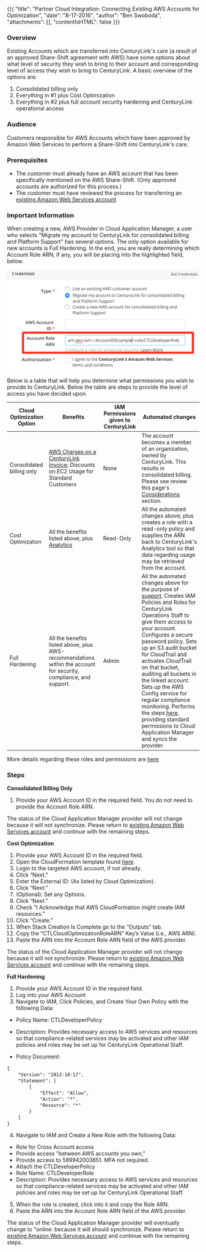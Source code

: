 {{{
  "title": "Partner Cloud Integration: Connecting Existing AWS Accounts for Optimization",
  "date": "8-17-2016",
  "author": "Ben Swoboda",
  "attachments": [],
  "contentIsHTML": false
}}}

### Overview

Existing Accounts which are transferred into CenturyLink's care (a result of an approved Share-Shift agreement with AWS) have some options about what level of security they wish to bring to their account and corresponding level of access they wish to bring to CenturyLink. A basic overview of the options are:

1. Consolidated billing only
2. Everything in #1 plus Cost Optimization
3. Everything in #2 plus full account security hardening and CenturyLink operational access

### Audience

Customers responsible for AWS Accounts which have been approved by Amazon Web Services to perform a Share-Shift into CenturyLink's care.

### Prerequisites

* The customer must already have an AWS account that has been specifically mentioned on the AWS Share-Shift. (Only approved accounts are authorized for this process.)
* The customer must have reviewed the process for transferring an [existing Amazon Web Services account](./partner-cloud-integration-aws-existing.md)


### Important Information

When creating a new, AWS Provider in Cloud Application Manager, a user who selects "Migrate my account to CenturyLink for consolidated billing and Platform Support" has several options. The only option available for new accounts is Full Hardening. In the end, you are really determining which Account Role ARN, if any, you will be placing into the highlighted field, below.

![Account Role ARN](../../images/cloud-application-manager/CINT_AWS_AccountRoleARN.1.png)

Below is a table that will help you determine what permissions you wish to provide to CenturyLink. Below the table are steps to provide the level of access you have decided upon.

  Cloud Optimization Option | Benefits | IAM Permissions given to CenturyLink | Automated changes |
  --- | --- | --- | ---
  Consolidated billing only | [AWS Charges on a CenturyLink Invoice](./partner-cloud-integration-consolidated-billing.md); Discounts on EC2 Usage for Standard Customers | None | The account becomes a member of an organization, owned by CenturyLink. This results in consolidated billing. Please see review this page's [Considerations](./partner-cloud-integration-aws-existing.md) section.
  Cost Optimization | All the benefits listed above, plus [Analytics](./CloudApplicationManagerAnalyticsUI.md) | Read-Only | All the automated changes above, plus creates a role with a read-only policy and supplies the ARN back to CenturyLink's Analytics tool so that data regarding usage may be retrieved from the account.
  Full Hardening | All the benefits listed above, plus AWS-recommendations within the account for security, compliance, and support. | Admin | All the automated changes above for the purpose of [support](). Creates IAM Policies and Roles for CenturyLink Operations Staff to give them access to your account. Configures a secure password policy. Sets up an S3 audit bucket for CloudTrail and activates CloudTrail on that bucket, auditing all buckets in the linked account. Sets up the AWS Config service for regular compliance monitoring. Performs the steps [here](https://www.ctl.io/knowledge-base/cloud-application-manager/deploying-anywhere/using-your-aws-account/), providing standard permissions to Cloud Application Manager and syncs the provider.

More details regarding these roles and permissions are [here](./partner-cloud-integration-aws-hardening-permissions.md)


### Steps

**Consolidated Billing Only**
1. Provide your AWS Account ID in the required field. You do not need to provide the Account Role ARN.

  The status of the Cloud Application Manager provider will not change because it will not synchronize. Please return to [existing Amazon Web Services account](./partner-cloud-integration-aws-existing.md) and continue with the remaining steps.

**Cost Optimization**
1. Provide your AWS Account ID in the required field.
2. Open the CloudFormation template found [here](https://console.aws.amazon.com/cloudformation/home?region=us-east-2#/stacks/new?stackName=CTL-CloudOptimization-IAM-Stack&templateURL=https%3A%2F%2Fs3.us-east-2.amazonaws.com%2Fctl-cloudoptimization%2FCTLCloudOptimizationIAMPolicy.template.json).
3. Login to the targeted AWS account, if not already.
4. Click “Next.”
5. Enter the External ID: (As listed by Cloud Optimization).
6. Click “Next.”
7. (Optional): Set any Options.
8. Click “Next.”
9. Check “I Acknowledge that AWS CloudFormation might create IAM resources.”
10. Click “Create.”
11. When Stack Creation Is Complete go to the “Outputs” tab.
13. Copy the “CTLCloudOptimizationRoleARN” Key’s Value (i.e., AWS ARN).
14. Paste the ARN into the Account Role ARN field of the AWS provider.

  The status of the Cloud Application Manager provider will not change because it will not synchronize. Please return to [existing Amazon Web Services account](./partner-cloud-integration-aws-existing.md) and continue with the remaining steps.

**Full Hardening**
1. Provide your AWS Account ID in the required field.
2. Log into your AWS Account
3. Navigate to IAM, Click Policies, and Create Your Own Policy with the following Data:

  - Policy Name: CTLDeveloperPolicy

  - Description: Provides necessary access to AWS services and resources so that compliance-related services may be activated and other IAM policies and roles may be set up for CenturyLink Operational Staff.

  - Policy Document:
```
{
    "Version": "2012-10-17",
    "Statement": [
        {
            "Effect": "Allow",
            "Action": "*",
            "Resource": "*"
        }
    ]
}
```

4. Navigate to IAM and Create a New  Role with the following Data:
  - Role for Cross Account access
  - Provide access "between AWS accounts you own,"
  - Provide access to 589942003651. MFA not required.
  - Attach the CTLDeveloperPolicy
  - Role Name: CTLDeveloperRole
  - Description: Provides necessary access to AWS services and resources so that compliance-related services may be activated and other IAM policies and roles may be set up for CenturyLink Operational Staff.

5. When the role is created, click into it and copy the Role ARN.
6. Paste the ARN into the Account Role ARN field of the AWS provider.

  The status of the Cloud Application Manager provider will eventually change to "online: because it will should synchronize. Please return to [existing Amazon Web Services account](./partner-cloud-integration-aws-existing.md) and continue with the remaining steps.
